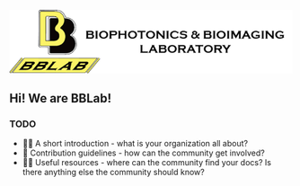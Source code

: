 <!--
[Announcement]
This README.md is visible to everyone on GitHub.
For member-only README.md, please visit '.github-private' repository.
[Detail]
bblabNTU/.github is a ✨special ✨ repository that you can use to add README.md to your public organization profile, visible to anyone. 
Make sure it’s public and and initialize it with a README in the profile directory to get started.
-->
![Alt Biophotonics & Bioimaging Laboratory](assets\logo.png)
## Hi! We are BBLab!
### TODO
- 🙋‍♀️ A short introduction - what is your organization all about?
- 🌈 Contribution guidelines - how can the community get involved?
- 👩‍💻 Useful resources - where can the community find your docs? Is there anything else the community should know?
